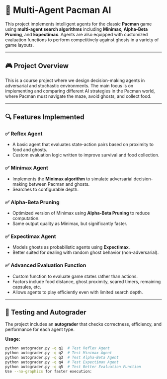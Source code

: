 # 🧠 Multi-Agent Pacman AI

This project implements intelligent agents for the classic **Pacman** game using **multi-agent search algorithms** including **Minimax**, **Alpha-Beta Pruning**, and **Expectimax**. Agents are also equipped with customized evaluation functions to perform competitively against ghosts in a variety of game layouts.

---

## 🎮 Project Overview

This is a course project where we design decision-making agents in adversarial and stochastic environments. The main focus is on implementing and comparing different AI strategies in the Pacman world, where Pacman must navigate the maze, avoid ghosts, and collect food.

---

## 🔍 Features Implemented

### ✅ Reflex Agent
- A basic agent that evaluates state-action pairs based on proximity to food and ghosts.
- Custom evaluation logic written to improve survival and food collection.

### ✅ Minimax Agent
- Implements the **Minimax algorithm** to simulate adversarial decision-making between Pacman and ghosts.
- Searches to configurable depth.

### ✅ Alpha-Beta Pruning
- Optimized version of Minimax using **Alpha-Beta Pruning** to reduce computation.
- Same output quality as Minimax, but significantly faster.

### ✅ Expectimax Agent
- Models ghosts as probabilistic agents using **Expectimax**.
- Better suited for dealing with random ghost behavior (non-adversarial).

### ✅ Advanced Evaluation Function
- Custom function to evaluate game states rather than actions.
- Factors include food distance, ghost proximity, scared timers, remaining capsules, etc.
- Allows agents to play efficiently even with limited search depth.

---

## 🧪 Testing and Autograder

The project includes an **autograder** that checks correctness, efficiency, and performance for each agent type.

**Usage:**
```bash
python autograder.py -q q1  # Test Reflex Agent
python autograder.py -q q2  # Test Minimax Agent
python autograder.py -q q3  # Test Alpha-Beta Agent
python autograder.py -q q4  # Test Expectimax Agent
python autograder.py -q q5  # Test Better Evaluation Function
Use --no-graphics for faster execution:

